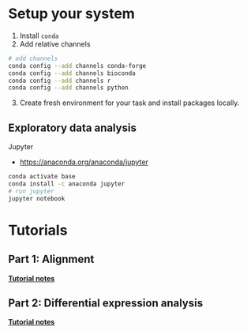 # Setup your system
1. Install `conda`
2. Add relative channels
```bash
# add channels 
conda config --add channels conda-forge
conda config --add channels bioconda
conda config --add channels r
conda config --add channels python
```
3. Create fresh environment for your task and install packages locally. 

## Exploratory data analysis
Jupyter
- https://anaconda.org/anaconda/jupyter
```bash
conda activate base 
conda install -c anaconda jupyter
# run jupyter
jupyter notebook
```
# Tutorials 
## Part 1: Alignment
__[Tutorial notes](part-1-alignment/README.md)__

## Part 2: Differential expression analysis 
__[Tutorial notes](part-2-diff-exp/README.md)__
